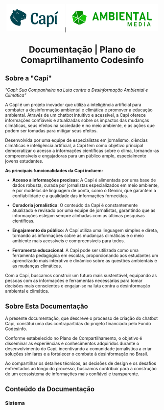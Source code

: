 <p align="center" height="120em"><img src="_assets/LOGO-FINAL-capi.png" alt="Logo da Capí, um rosto de uma capivara sorrindo" style="float:left vertical-align:middle" height="90em">|<img src="_assets/Horizontal-colorido.png" alt="Logo da Ambiental Media" style="float:right vertical-align:middle" height="90em"></p>

<h1 align="center">Documentação | Plano de Comaprtilhamento Codesinfo</h1>

## Sobre a "Capí"

*"Capí: Sua Companheira na Luta contra a Desinformação Ambiental e Climática"*

A Capí é um projeto inovador que utiliza a inteligência artificial para combater a desinformação ambiental e climática e promover a educação ambiental. Através de um chatbot intuitivo e acessível, a Capí oferece informações confiáveis e atualizadas sobre os impactos das mudanças climáticas, seus efeitos na sociedade e no meio ambiente, e as ações que podem ser tomadas para mitigar seus efeitos.

Desenvolvida por uma equipe de especialistas em jornalismo, ciências climáticas e inteligência artificial, a Capí tem como objetivo principal democratizar o acesso a informações científicas sobre o clima, tornando-as compreensíveis e engajadoras para um público amplo, especialmente jovens estudantes.

**As principais funcionalidades da Capí incluem:**

* **Acesso a informações precisas**: A Capí é alimentada por uma base de dados robusta, curada por jornalistas especializados em meio ambiente, e por modelos de linguagem de ponta, como o Gemini, que garantem a confiabilidade e a qualidade das informações fornecidas.

* **Curadoria jornalística**: O conteúdo da Capí é constantemente atualizado e revisado por uma equipe de jornalistas, garantindo que as informações estejam sempre alinhadas com as últimas pesquisas científicas.

* **Engajamento do público**: A Capí utiliza uma linguagem simples e direta, tornando as informações sobre as mudanças climáticas e o meio ambiente mais acessíveis e compreensíveis para todos.

* **Ferramenta educacional**: A Capí pode ser utilizada como uma ferramenta pedagógica em escolas, proporcionando aos estudantes um aprendizado mais interativo e dinâmico sobre as questões ambientais e as mudanças climáticas.

Com a Capí, buscamos construir um futuro mais sustentável, equipando as pessoas com as informações e ferramentas necessárias para tomar decisões mais conscientes e engajar-se na luta contra a desinformação ambiental e climática.

## Sobre Esta Documentação

A presente documentação, que descreve o processo de criação do chatbot Capí, constitui uma das contrapartidas do projeto financiado pelo Fundo Codesinfo.

Conforme estabelecido no Plano de Compartilhamento, o objetivo é disseminar as experiências e conhecimentos adquiridos durante o desenvolvimento do Capí, incentivando a comunidade jornalística a criar soluções similares e a fortalecer o combate à desinformação no Brasil.

Ao compartilhar os detalhes técnicos, as decisões de design e os desafios enfrentados ao longo do processo, buscamos contribuir para a construção de um ecossistema de informações mais confiável e transparente.

## Conteúdo da Documentação

### Sistema
